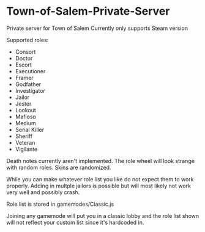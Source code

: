 # Town-of-Salem-Private-Server
Private server for Town of Salem
Currently only supports Steam version

Supported roles:
- Consort
- Doctor
- Escort
- Executioner
- Framer
- Godfather
- Investigator
- Jailor
- Jester
- Lookout
- Mafioso
- Medium
- Serial Killer
- Sheriff
- Veteran
- Vigilante

Death notes currently aren't implemented.
The role wheel will look strange with random roles.
Skins are randomized.

While you can make whatever role list you like do not expect them to work properly. Adding in multple jailors is possible but will most likely not work very well and possibly crash.

Role list is stored in gamemodes/Classic.js

Joining any gamemode will put you in a classic lobby and the role list shown will not reflect your custom list since it's hardcoded in.